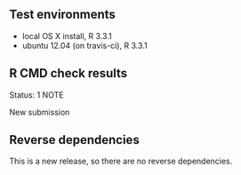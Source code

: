 ## Test environments
* local OS X install, R 3.3.1
* ubuntu 12.04 (on travis-ci), R 3.3.1

## R CMD check results

Status: 1 NOTE

New submission

## Reverse dependencies

This is a new release, so there are no reverse dependencies.
